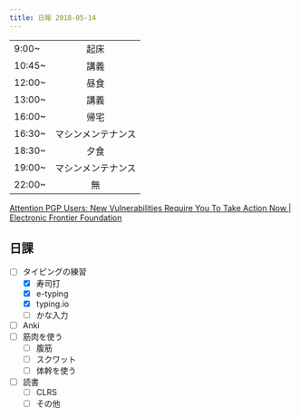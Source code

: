 ```yaml
---
title: 日報 2018-05-14
---
```


|||
|:-|:-:|
|9:00~|起床|
|10:45~|講義|
|12:00~|昼食|
|13:00~|講義|
|16:00~|帰宅|
|16:30~|マシンメンテナンス|
|18:30~|夕食|
|19:00~|マシンメンテナンス|
|22:00~|無|

[Attention PGP Users: New Vulnerabilities Require You To Take Action Now | Electronic Frontier Foundation](https://www.eff.org/deeplinks/2018/05/attention-pgp-users-new-vulnerabilities-require-you-take-action-now)

## 日課

- [ ] タイピングの練習
	+ [x] 寿司打
	+ [x] e-typing
	+ [x] typing.io
	+ [ ] かな入力
- [ ] Anki
- [ ] 筋肉を使う
	+ [ ] 腹筋
	+ [ ] スクワット
	+ [ ] 体幹を使う
- [ ] 読書
	+ [ ] CLRS
	+ [ ] その他
